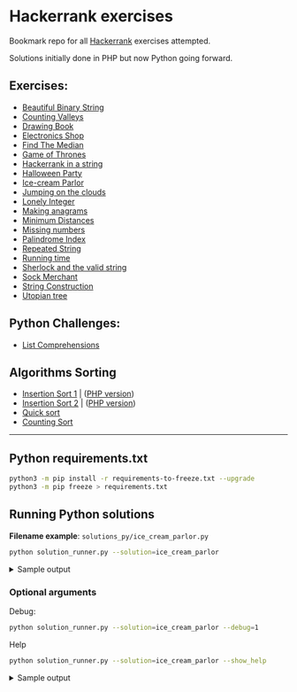 # Hackerrank exercises

Bookmark repo for all [Hackerrank](https://www.hackerrank.com/) exercises attempted.

Solutions initially done in PHP but now Python going forward.

## Exercises:
- [Beautiful Binary String](solutions_php/beautiful-binary-string.php)
- [Counting Valleys](solutions_php/counting-valleys.php)
- [Drawing Book](solutions_php/drawing-book.php)
- [Electronics Shop](solutions_php/electronics-shop.php)
- [Find The Median](solutions_php/find-the-median.php)
- [Game of Thrones](solutions_php/game-of-thrones.php)
- [Hackerrank in a string](solutions_php/hackerrank-in-a-string.php)
- [Halloween Party](solutions_php/halloween-party.php)
- [Ice-cream Parlor](solutions_py/ice_cream_parlor.py)
- [Jumping on the clouds](solutions_php/jumping-on-the-clouds.php)
- [Lonely Integer](solutions_php/lonely-integer.php)
- [Making anagrams](solutions_php/making-anagrams.php)
- [Minimum Distances](solutions_py/minimum_distances.py)
- [Missing numbers](solutions_py/missing_numbers.py)
- [Palindrome Index](solutions_php/palindrome-index.php)
- [Repeated String](solutions_php/repeated-string.php)
- [Running time](solutions_php/runningtime.php)
- [Sherlock and the valid string](solutions_php/sherlock-and-valid-string.php)
- [Sock Merchant](solutions_php/sock-merchant.php)
- [String Construction](solutions_php/string-construction.php)
- [Utopian tree](solutions_php/utopian-tree.php)

## Python Challenges:
- [List Comprehensions](solutions_py/list_comprehensions.py)

## Algorithms Sorting
- [Insertion Sort 1](interview_practice/insertionsort1.py) | ([PHP version](solutions_php/insertionsort1.php))
- [Insertion Sort 2](interview_practice/insertionsort2.py) | ([PHP version](solutions_php/insertionsort2.php))
- [Quick sort](interview_practice/quicksort1.py)
- [Counting Sort](interview_practice/countingsort1.py)

---

## Python requirements.txt

```bash
python3 -m pip install -r requirements-to-freeze.txt --upgrade
python3 -m pip freeze > requirements.txt
```

## Running Python solutions

**Filename example**: `solutions_py/ice_cream_parlor.py`

```bash
python solution_runner.py --solution=ice_cream_parlor
```
<details>
    <Summary>Sample output</Summary>

```bash
Case Arguments: {'m': 4, 'arr': [1, 4, 5, 3, 2]}
Expected [1, 4] | Result [1, 4]
Success: True
------------------
Case Arguments: {'m': 4, 'arr': [2, 2, 4, 3]}
Expected [1, 2] | Result [1, 2]
Success: True
------------------
Case Arguments: {'m': 9, 'arr': [1, 3, 4, 6, 7, 9]}
Expected [2, 4] | Result [2, 4]
Success: True
------------------
Case Arguments: {'m': 8, 'arr': [1, 3, 4, 4, 6, 8]}
Expected [3, 4] | Result [3, 4]
Success: True
------------------
Case Arguments: {'m': 3, 'arr': [1, 2]}
Expected [1, 2] | Result [1, 2]
Success: True
```
</details></details>


### Optional arguments

Debug:

```bash
python solution_runner.py --solution=ice_cream_parlor --debug=1
```

Help
```bash
python solution_runner.py --solution=ice_cream_parlor --show_help
```

<details>
    <summary>Sample output</summary>

```bash
Help on IceCreamParlor in module solutions_py.ice_cream_parlor object:

class IceCreamParlor(solutions_py.harness.Harness)
 |  IceCreamParlor(debug=False) -> None
 |
 |  https://www.hackerrank.com/challenges/icecream-parlor/problem?utm_campaign=challenge-recommendation&utm_medium=email&utm_source=7-day-campaign
 |  Given a list of prices for the flavors of ice cream, select the two that will cost all of the money they have.
 |  Return an array containing the indices of the prices of the two flavors they buy, sorted ascending.
 |
 |  Method resolution order:
 |      IceCreamParlor
 |      solutions_py.harness.Harness
 |      builtins.object
 |
 |  Methods defined here:
 |
 |  solution(self, m, arr, start=0) -> list
 |      Parameters
 |      ----------
 |      m : int
 |          total budget to spend
 |      arr : list
 |          cost of each flavour
 |
 |      Returns
 |      -------
 |      list
 |          A list of indices of the prices of the two flavors they buy, sorted ascending.
 |      :param m: int
 |      :param arr: list
 |      :param start: int
 |      :return: list
 |
 |  ----------------------------------------------------------------------
 |  Methods inherited from solutions_py.harness.Harness:
 |
 |  __init__(self, debug=False) -> None
 |      :param debug: bool
 |
 |  run(self) -> None
 |      Run through each test case, compare results and print success/fail
 |      :return: None
 |
 |  ----------------------------------------------------------------------
 |  Data descriptors inherited from solutions_py.harness.Harness:
 |
 |  __dict__
 |      dictionary for instance variables (if defined)
 |
 |  __weakref__
 |      list of weak references to the object (if defined)
 (END)
 ```
</details>

